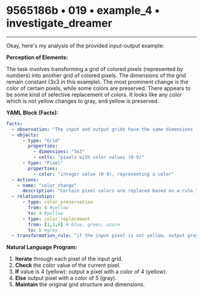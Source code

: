 # 9565186b • 019 • example_4 • investigate_dreamer

---
Okay, here's my analysis of the provided input-output example:

**Perception of Elements:**

The task involves transforming a grid of colored pixels (represented by numbers) into another grid of colored pixels. The dimensions of the grid remain constant (3x3 in this example). The most prominent change is the color of certain pixels, while some colors are preserved. There appears to be some kind of selective replacement of colors. It looks like any color which is not yellow changes to gray, and yellow is preserved.

**YAML Block (Facts):**



```yaml
facts:
  - observation: "The input and output grids have the same dimensions (3x3)."
  - objects:
      - type: "Grid"
        properties:
          - dimensions: "3x3"
          - cells: "pixels with color values (0-9)"
      - type: "Pixel"
        properties:
          - color: "integer value (0-9), representing a color"
  - actions:
    - name: "color_change"
      description: "Certain pixel colors are replaced based on a rule."
  - relationships:
      - type: color_preservation
        from: 4 #yellow
        to: 4 #yellow
      - type: color_replacement
        from: [1,3,8] # blue, green, azure
        to: 5 #grey
  - transformation_rule: "if the input pixel is not yellow, output gray, else yellow."
```



**Natural Language Program:**

1.  **Iterate** through each pixel of the input grid.
2.  **Check** the color value of the current pixel.
3. **If** value is 4 (yellow): output a pixel with a color of 4 (yellow).
4. **Else** output pixel with a color of 5 (gray).
5.  **Maintain** the original grid structure and dimensions.

